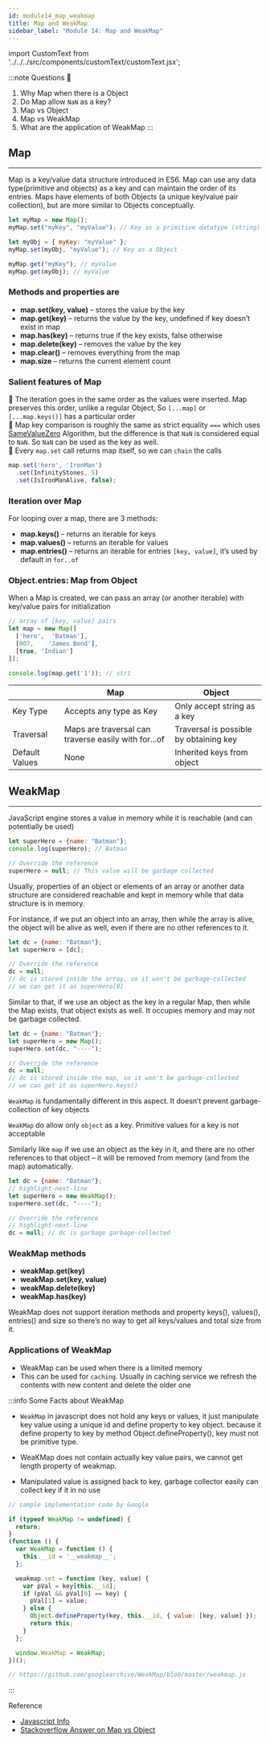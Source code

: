```yaml
---
id: module14_map_weakmap
title: Map and WeakMap
sidebar_label: "Module 14: Map and WeakMap"
---
```


import CustomText from '../../../src/components/customText/customText.jsx';

:::note Questions 🤔
1. Why Map when there is a Object
2. Do Map allow `NaN` as a key?
3. Map vs Object
4. Map vs WeakMap
5. What are the application of WeakMap
:::

## Map
----

Map is a key/value data structure introduced in ES6. Map can use any data type(primitive and objects) as a key and can maintain the order of its entries. Maps have elements of both Objects (a unique key/value pair collection), but are more similar to Objects conceptually.

```js
let myMap = new Map();
myMap.set("myKey", "myValue"); // Key as a primitive datatype (string)

let myObj = { myKey: "myValue" };
myMap.set(myObj, "myValue"); // Key as a Object

myMap.get("myKey"); // myValue
myMap.get(myObj); // myValue
```

### Methods and properties are

* **map.set(key, value)** – stores the value by the key
* **map.get(key)** – returns the value by the key, undefined if key doesn’t exist in map
* **map.has(key)** – returns true if the key exists, false otherwise
* **map.delete(key)** – removes the value by the key
* **map.clear()** – removes everything from the map
* **map.size** – returns the current element count

### Salient features of Map

🔸 The iteration goes in the same order as the values were inserted. Map preserves this order, unlike a regular Object, So `[...map]` or `[...map.keys()]` has a particular order <br/>
🔸 Map key comparison is roughly the same as strict equality `===` which uses [SameValueZero](https://tc39.es/ecma262/#sec-samevaluezero) Algorithm, but the difference is that `NaN` is considered equal to `NaN`. So `NaN` can be used as the key as well.  <br/>
🔸 Every `map.set` call returns map itself, so we can `chain` the calls <br/>
```js
map.set('hero', 'IronMan')
  .set(InfinityStones, 5)
  .set(IsIronManAlive, false);
```

### Iteration over Map

For looping over a map, there are 3 methods:

* **map.keys()** – returns an iterable for keys
* **map.values()** – returns an iterable for values
* **map.entries()** – returns an iterable for entries `[key, value]`, it’s used by default in `for..of`


### Object.entries: Map from Object

When a Map is created, we can pass an array (or another iterable) with key/value pairs for initialization

```js
// array of [key, value] pairs
let map = new Map([
  ['hero',  'Batman'],
  [007,    'James Bond'],
  [true, 'Indian']
]);

console.log(map.get('1')); // str1
```



|                | Map                                                  | Object                                 |
| -------------- | ---------------------------------------------------- | -------------------------------------- |
| Key Type       | Accepts any type as Key                              | Only accept string as a key            |
| Traversal      | Maps are traversal can traverse easily with for...of | Traversal is possible by obtaining key |
| Default Values | None                                                 | Inherited keys from object             |

## WeakMap
----

JavaScript engine stores a value in memory while it is reachable (and can potentially be used)

```js {5}
let superHero = {name: "Batman"};
console.log(superHero); // Batman

// Override the reference
superHero = null; // This value will be garbage collected
```

Usually, properties of an object or elements of an array or another data structure are considered reachable and kept in memory while that data structure is in memory.

For instance, if we put an object into an array, then while the array is alive, the object will be alive as well, even if there are no other references to it.

```js {5}
let dc = {name: "Batman"};
let superHero = [dc];

// Override the reference
dc = null;
// dc is stored inside the array, so it won't be garbage-collected
// we can get it as superHero[0]
```

Similar to that, if we use an object as the key in a regular Map, then while the Map exists, that object exists as well. It occupies memory and may not be garbage collected.

```js
let dc = {name: "Batman"};
let superHero = new Map();
superHero.set(dc, "----");

// Override the reference
dc = null;
// dc is stored inside the map, so it won't be garbage-collected
// we can get it as superHero.keys()
```

`WeakMap` is fundamentally different in this aspect. It doesn’t prevent garbage-collection of key objects

`WeakMap` do allow only `object` as a key. Primitive values for a key is not acceptable

Similarly like `map` if we use an object as the key in it, and there are no other references to that object – it will be removed from memory (and from the map) automatically.

```js 
let dc = {name: "Batman"};
// highlight-next-line
let superHero = new WeakMap();
superHero.set(dc, "----");

// Override the reference
// highlight-next-line
dc = null; // dc is garbage garbage-collected
```

### WeakMap methods

* **weakMap.get(key)**
* **weakMap.set(key, value)**
* **weakMap.delete(key)**
* **weakMap.has(key)**

WeakMap does not support iteration methods and property keys(), values(), entries() and size so there’s no way to get all keys/values and total size from it.


### Applications of WeakMap

* WeakMap can be used when there is a limited memory
* This can be used for `caching`. Usually in caching service we refresh the contents with new content and delete the older one 


:::info Some Facts about WeakMap
* `WeakMap` in javascript does not hold any keys or values, it just manipulate key value using a unique id and define property to key object. because it define property to key by method Object.defineProperty(), key must not be primitive type.

* WeaKMap does not contain actually key value pairs, we cannot get length property of weakmap.

* Manipulated value is assigned back to key, garbage collector easily can collect key if it in no use

```js
// sample implementation code by Google

if (typeof WeakMap != undefined) {
  return;
}
(function () {
  var WeakMap = function () {
    this.__id = '__weakmap__';
  };

  weakmap.set = function (key, value) {
    var pVal = key[this.__id];
    if (pVal && pVal[0] == key) {
      pVal[1] = value;
    } else {
      Object.defineProperty(key, this.__id, { value: [key, value] });
      return this;
    }
  };

  window.WeakMap = WeakMap;
})();

// https://github.com/googlearchive/WeakMap/blob/master/weakmap.js
```


:::

<CustomText styleClass="heading-1">Reference</CustomText>

* [Javascript  Info](https://javascript.info/weakmap-weakset)
* [Stackoverflow Answer on Map vs Object](https://stackoverflow.com/a/60108544/8555490)